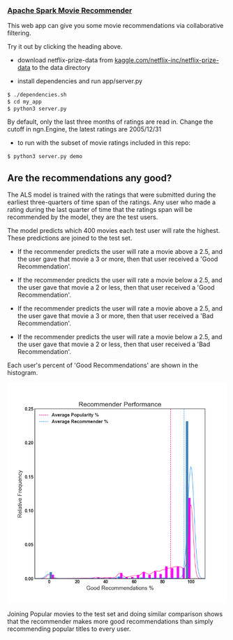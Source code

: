 ### [Apache Spark Movie Recommender](http://www.rybot.xyz)

This web app can give you some movie recommendations via collaborative filtering.

Try it out by clicking the heading above.

- download netflix-prize-data from [kaggle.com/netflix-inc/netflix-prize-data](http://www.kaggle.com/netflix-inc/netflix-prize-data) to the data directory

- install dependencies and run app/server.py
```
$ ./dependencies.sh
$ cd my_app
$ python3 server.py
```

By default, only the last three months of ratings are read in. Change the cutoff in ngn.Engine, the latest ratings are 2005/12/31

- to run with the subset of movie ratings included in this repo:
```
$ python3 server.py demo
```


## Are the recommendations any good?

The ALS model is trained with the ratings that were submitted during the earliest three-quarters of time span of the ratings. Any user who made a rating during the last quarter of time that the ratings span will be recommended by the model, they are the test users.

The model predicts which 400 movies each test user will rate the highest. These predictions are joined to the test set.

- If the recommender predicts the user will rate a movie above a 2.5, and the user gave that movie a 3 or more, then that user received a 'Good Recommendation'.

- If the recommender predicts the user will rate a movie below a 2.5, and the user gave that movie a 2 or less, then that user received a 'Good Recommendation'.

- If the recommender predicts the user will rate a movie above a 2.5, and the user gave that movie a 3 or more, then that user received a 'Bad Recommendation'.

- If the recommender predicts the user will rate a movie below a 2.5, and the user gave that movie a 2 or less, then that user received a 'Bad Recommendation'.

Each user's percent of 'Good Recommendations' are shown in the histogram.

![](my_app/static/example.png)

Joining Popular movies to the test set and doing similar comparison shows that the recommender makes more good recommendations than simply recommending popular titles to every user.

